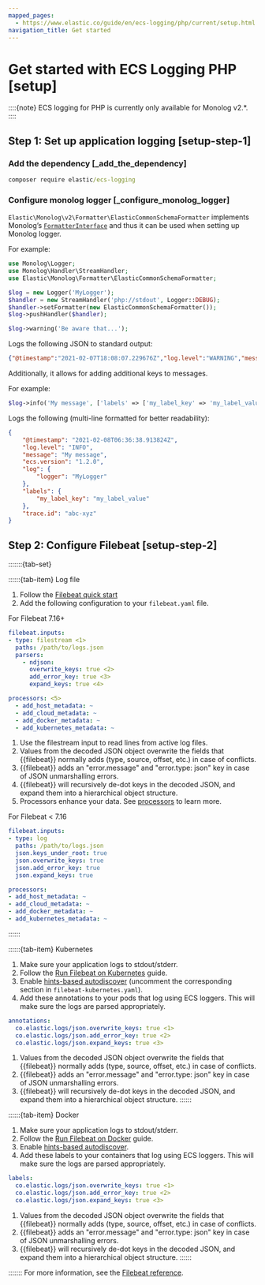 ```yaml
---
mapped_pages:
  - https://www.elastic.co/guide/en/ecs-logging/php/current/setup.html
navigation_title: Get started
---
```


# Get started with ECS Logging PHP [setup]

::::{note}
ECS logging for PHP is currently only available for Monolog v2.*.
::::



## Step 1: Set up application logging [setup-step-1]


### Add the dependency [_add_the_dependency]

```cmd
composer require elastic/ecs-logging
```


### Configure monolog logger [_configure_monolog_logger]

`Elastic\Monolog\v2\Formatter\ElasticCommonSchemaFormatter` implements Monolog’s [`FormatterInterface`](https://github.com/Seldaek/monolog/blob/2.0.0/src/Monolog/Formatter/FormatterInterface.php) and thus it can be used when setting up Monolog logger.

For example:

```php
use Monolog\Logger;
use Monolog\Handler\StreamHandler;
use Elastic\Monolog\Formatter\ElasticCommonSchemaFormatter;

$log = new Logger('MyLogger');
$handler = new StreamHandler('php://stdout', Logger::DEBUG);
$handler->setFormatter(new ElasticCommonSchemaFormatter());
$log->pushHandler($handler);

$log->warning('Be aware that...');
```

Logs the following JSON to standard output:

```json
{"@timestamp":"2021-02-07T18:08:07.229676Z","log.level":"WARNING","message":"Be aware that...","ecs.version":"1.2.0","log":{"logger":"MyLogger"}}
```

Additionally, it allows for adding additional keys to messages.

For example:

```php
$log->info('My message', ['labels' => ['my_label_key' => 'my_label_value'], 'trace.id' => 'abc-xyz']);
```

Logs the following (multi-line formatted for better readability):

```json
{
    "@timestamp": "2021-02-08T06:36:38.913824Z",
    "log.level": "INFO",
    "message": "My message",
    "ecs.version": "1.2.0",
    "log": {
        "logger": "MyLogger"
    },
    "labels": {
        "my_label_key": "my_label_value"
    },
    "trace.id": "abc-xyz"
}
```


## Step 2: Configure Filebeat [setup-step-2]

:::::::{tab-set}

::::::{tab-item} Log file
1. Follow the [Filebeat quick start](beats://docs/reference/filebeat/filebeat-installation-configuration.md)
2. Add the following configuration to your `filebeat.yaml` file.

For Filebeat 7.16+

```yaml
filebeat.inputs:
- type: filestream <1>
  paths: /path/to/logs.json
  parsers:
    - ndjson:
      overwrite_keys: true <2>
      add_error_key: true <3>
      expand_keys: true <4>

processors: <5>
  - add_host_metadata: ~
  - add_cloud_metadata: ~
  - add_docker_metadata: ~
  - add_kubernetes_metadata: ~
```

1. Use the filestream input to read lines from active log files.
2. Values from the decoded JSON object overwrite the fields that {{filebeat}} normally adds (type, source, offset, etc.) in case of conflicts.
3. {{filebeat}} adds an "error.message" and "error.type: json" key in case of JSON unmarshalling errors.
4. {{filebeat}} will recursively de-dot keys in the decoded JSON, and expand them into a hierarchical object structure.
5. Processors enhance your data. See [processors](beats://docs/reference/filebeat/filtering-enhancing-data.md) to learn more.


For Filebeat < 7.16

```yaml
filebeat.inputs:
- type: log
  paths: /path/to/logs.json
  json.keys_under_root: true
  json.overwrite_keys: true
  json.add_error_key: true
  json.expand_keys: true

processors:
- add_host_metadata: ~
- add_cloud_metadata: ~
- add_docker_metadata: ~
- add_kubernetes_metadata: ~
```
::::::

::::::{tab-item} Kubernetes
1. Make sure your application logs to stdout/stderr.
2. Follow the [Run Filebeat on Kubernetes](beats://docs/reference/filebeat/running-on-kubernetes.md) guide.
3. Enable [hints-based autodiscover](beats://docs/reference/filebeat/configuration-autodiscover-hints.md) (uncomment the corresponding section in `filebeat-kubernetes.yaml`).
4. Add these annotations to your pods that log using ECS loggers. This will make sure the logs are parsed appropriately.

```yaml
annotations:
  co.elastic.logs/json.overwrite_keys: true <1>
  co.elastic.logs/json.add_error_key: true <2>
  co.elastic.logs/json.expand_keys: true <3>
```

1. Values from the decoded JSON object overwrite the fields that {{filebeat}} normally adds (type, source, offset, etc.) in case of conflicts.
2. {{filebeat}} adds an "error.message" and "error.type: json" key in case of JSON unmarshalling errors.
3. {{filebeat}} will recursively de-dot keys in the decoded JSON, and expand them into a hierarchical object structure.
::::::

::::::{tab-item} Docker
1. Make sure your application logs to stdout/stderr.
2. Follow the [Run Filebeat on Docker](beats://docs/reference/filebeat/running-on-docker.md) guide.
3. Enable [hints-based autodiscover](beats://docs/reference/filebeat/configuration-autodiscover-hints.md).
4. Add these labels to your containers that log using ECS loggers. This will make sure the logs are parsed appropriately.

```yaml
labels:
  co.elastic.logs/json.overwrite_keys: true <1>
  co.elastic.logs/json.add_error_key: true <2>
  co.elastic.logs/json.expand_keys: true <3>
```

1. Values from the decoded JSON object overwrite the fields that {{filebeat}} normally adds (type, source, offset, etc.) in case of conflicts.
2. {{filebeat}} adds an "error.message" and "error.type: json" key in case of JSON unmarshalling errors.
3. {{filebeat}} will recursively de-dot keys in the decoded JSON, and expand them into a hierarchical object structure.
::::::

:::::::
For more information, see the [Filebeat reference](beats://docs/reference/filebeat/configuring-howto-filebeat.md).

